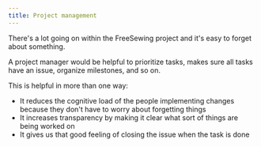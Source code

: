 ```yaml
---
title: Project management
---
```


There's a lot going on within the FreeSewing project and it's easy to forget about something.

A project manager would be helpful to prioritize tasks, makes sure all tasks have an issue,
organize milestones, and so on.

This is helpful in more than one way:

-   It reduces the cognitive load of the people implementing changes because they don't have to worry about forgetting things
-   It increases transparency by making it clear what sort of things are being worked on
-   It gives us that good feeling of closing the issue when the task is done
